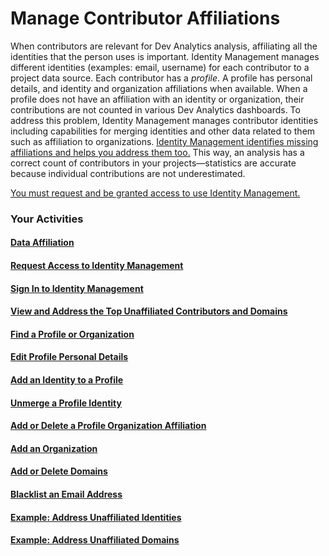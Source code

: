# Manage Contributor Affiliations

When contributors are relevant for Dev Analytics analysis, affiliating all the identities that the person uses is important. Identity Management manages different identities \(examples: email, username\) for each contributor to a project data source. Each contributor has a _profile_. A profile has personal details, and identity and organization affiliations when available. When a profile does not have an affiliation with an identity or organization, their contributions are not counted in various Dev Analytics dashboards. To address this problem, Identity Management manages contributor identities including capabilities for merging identities and other data related to them such as affiliation to organizations. [Identity Management identifies missing affiliations and helps you address them too.](view-and-address-the-top-unaffiliated-contributors-and-domains.md) This way, an analysis has a correct count of contributors in your projects—statistics are accurate because individual contributions are not underestimated.

[You must request and be granted access to use Identity Management.](request-access-to-identity-management.md)

### Your Activities

#### [Data Affiliation](data-affiliation.md)

#### [Request Access to Identity Management](request-access-to-identity-management.md)

#### [Sign In to Identity Management](sign-in-to-identity-management.md)

#### [View and Address the Top Unaffiliated Contributors and Domains](view-and-address-the-top-unaffiliated-contributors-and-domains.md)

#### [Find a Profile or Organization](find-a-profile-or-organization.md)

#### [Edit Profile Personal Details](edit-profile-personal-details.md)

#### [Add an Identity to a Profile](add-an-identity-to-a-profile.md)

#### [Unmerge a Profile Identity](unmerge-a-profile-identity.md)

#### [Add or Delete a Profile Organization Affiliation](add-or-delete-a-profile-organization-affiliation.md)

#### [Add an Organization](add-an-organization.md)

#### [Add or Delete Domains](add-or-delete-domains.md)

#### [Blacklist an Email Address](blacklist-an-email-address.md)

#### [Example: Address Unaffiliated Identities](example-address-unaffiliated-identities.md)

#### [Example: Address Unaffiliated Domains](example-address-unaffiliated-domains.md)

